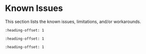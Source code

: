 # Known Issues

This section lists the known issues, limitations, and/or workarounds.


```{include} ../topics/maximum_file_path_length_in_windows_7_operating_sy.md
:heading-offset: 1
```

```{include} ../topics/SEGGER_jlink.md
:heading-offset: 1
```

```{include} ../topics/EDMA_examples.md
:heading-offset: 1
```


